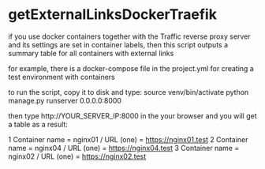 # getExternalLinksDockerTraefik

if you use docker containers together with the Traffic reverse proxy server and its settings are set in container labels, then this script outputs a summary table for all containers with external links

for example, there is a docker-compose file in the project.yml for creating a test environment with containers

to run the script, copy it to disk and type:
source venv/bin/activate
python manage.py runserver 0.0.0.0:8000

then type http://YOUR_SERVER_IP:8000 in the your browser and you will get a table as a result:

1 Container name = nginx01 / URL (one) = https://nginx01.test
2 Container name = nginx04 / URL (one) = https://nginx04.test
3 Container name = nginx02 / URL (one) = https://nginx02.test 
